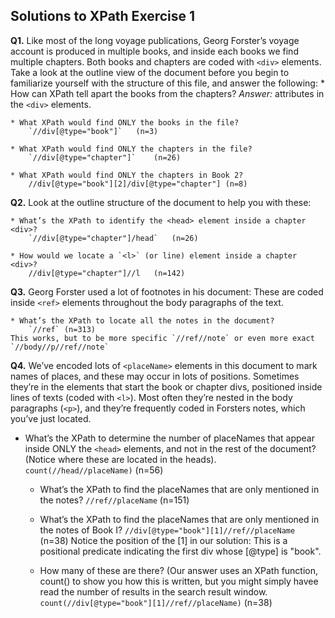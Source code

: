 ## Solutions to XPath Exercise 1 ##


**Q1.** Like most of the long voyage publications, Georg Forster’s voyage account is produced in multiple books, and inside each books we find multiple chapters. Both books and chapters are coded with `<div>` elements. Take a look at the outline view of the document before you begin to familiarize yourself with the structure of this file, and answer the following:
	* How can XPath tell apart the books from the chapters?
	*Answer:* attributes in the `<div>` elements.
	
	* What XPath would find ONLY the books in the file?
		`//div[@type="book"]`	(n=3)
	
	* What XPath would find ONLY the chapters in the file?
		`//div[@type="chapter"]`	(n=26)
	
	* What XPath would find ONLY the chapters in Book 2?
		//div[@type="book"][2]/div[@type="chapter"]	(n=8)

**Q2.** Look at the outline structure of the document to help you with these: 
	
	* What’s the XPath to identify the <head> element inside a chapter <div>?
		`//div[@type="chapter"]/head`	(n=26)
	
	* How would we locate a `<l>` (or line) element inside a chapter <div>?
		//div[@type="chapter"]//l	(n=142)

**Q3.** Georg Forster used a lot of footnotes in his document: These are coded inside `<ref>` elements throughout the body paragraphs of the text. 
	
	* What’s the XPath to locate all the notes in the document?
		`//ref`	(n=313)
	This works, but to be more specific `//ref//note` or even more exact `//body//p//ref//note`

**Q4.** We’ve encoded lots of `<placeName>` elements in this document to mark names of places, and these may occur in lots of positions. Sometimes they’re in the <head> elements that start the book or chapter divs, positioned inside lines of texts (coded with `<l>`). Most often they’re nested in the body paragraphs (`<p>`), and they’re frequently coded in Forsters notes, which you’ve just located.
	
* What’s the XPath to determine the number of placeNames that appear inside ONLY the `<head>` elements, and not in the rest of the document? (Notice where these are located in the heads).
		`count(//head//placeName)`	(n=56)
	* What’s the XPath to find the placeNames that are only mentioned in the notes?
		`//ref//placeName`	(n=151)

	* What’s the XPath to find the placeNames that are only mentioned in the notes of Book I? 
		`//div[@type="book"][1]//ref//placeName`	(n=38)
Notice the position of the [1] in our solution: This is a positional predicate indicating the first div whose [@type] is "book". 

	* How many of these are there? (Our answer uses an XPath function, count() to show you how this is written, but you might simply havee read the number of results in the search result  window.
			`count(//div[@type="book"][1]//ref//placeName)`	(n=38)
